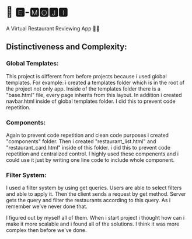 # 🍭 🅴-🅼🅾🅹🅸

A Virtual Restaurant Reviewing App 🍔📱

## Distinctiveness and Complexity:

### Global Templates:
This project is different from before projects because i used global templates.
For example: i created a templates folder which is in the root of the project not only app.
Inside of the templates folder there is a "base.html" file, every page inherits from this layout.
In addition i created navbar.html inside of global templates folder. I did this to prevent code repetition.

### Components:
Again to prevent code repetition and clean code purposes i created "components" folder.
Then i created "restaurant_list.html" and "restaurant_card.html" inside of this folder.
i did this to prevent code repetition and centralized control. I highly used these compenents
and i could use it just by writing one line code to include whole component.


### Filter System:
I used a filter system by using get queries. Users are able to select filters and
able to apply it. Then the client sends a request by get method. Server gets the query
and filter the restaurants according to this query. As i remember we've never done that.

I figured out by myself all of them. When i start project i thought how can i make it more scalable
and i found all of the solutions. I think it was more complex then before we've done.
